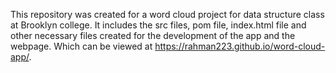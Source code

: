 This repository was created for a word cloud project for data structure class at Brooklyn college.
It includes the src files, pom file, index.html file and other necessary files created for the development of the app and the webpage. Which can be viewed at https://rahman223.github.io/word-cloud-app/. 
